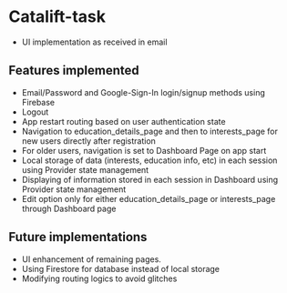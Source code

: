 # Catalift-task

- UI implementation as received in email

## Features implemented

- Email/Password and Google-Sign-In login/signup methods using Firebase 
- Logout 
- App restart routing based on user authentication state
- Navigation to education_details_page and then to interests_page for new users directly after registration
- For older users, navigation is set to Dashboard Page on app start
- Local storage of data (interests, education info, etc) in each session using Provider state management
- Displaying of information stored in each session in Dashboard using Provider state management
- Edit option only for either education_details_page or interests_page through Dashboard page

## Future implementations

- UI enhancement of remaining pages.
- Using Firestore for database instead of local storage
- Modifying routing logics to avoid glitches